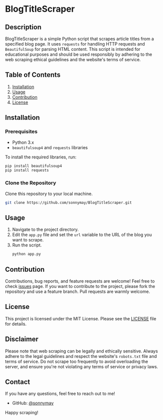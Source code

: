 # BlogTitleScraper

## Description
BlogTitleScraper is a simple Python script that scrapes article titles from a specified blog page. It uses `requests` for handling HTTP requests and `BeautifulSoup` for parsing HTML content. This script is intended for educational purposes and should be used responsibly by adhering to the web scraping ethical guidelines and the website's terms of service.

## Table of Contents
1. [Installation](#installation)
2. [Usage](#usage)
3. [Contribution](#contribution)
4. [License](#license)

## Installation

### Prerequisites
- Python 3.x
- `beautifulsoup4` and `requests` libraries

To install the required libraries, run:
```sh
pip install beautifulsoup4
pip install requests
```

### Clone the Repository
Clone this repository to your local machine.
```sh
git clone https://github.com/sonnymay/BlogTitleScraper.git
```

## Usage

1. Navigate to the project directory.
2. Edit the `app.py` file and set the `url` variable to the URL of the blog you want to scrape.
3. Run the script.
    ```sh
    python app.py
    ```

## Contribution

Contributions, bug reports, and feature requests are welcome! Feel free to check [issues](https://github.com/sonnymay/BlogTitleScraper/issues) page. If you want to contribute to the project, please fork the repository and use a feature branch. Pull requests are warmly welcome.

## License

This project is licensed under the MIT License. Please see the [LICENSE](LICENSE) file for details.

## Disclaimer

Please note that web scraping can be legally and ethically sensitive. Always adhere to the legal guidelines and respect the website's `robots.txt` file and terms of service. Do not scrape too frequently to avoid overloading the server, and ensure you're not violating any terms of service or privacy laws.

## Contact

If you have any questions, feel free to reach out to me!

- GitHub: [@sonnymay](https://github.com/sonnymay)

Happy scraping!
